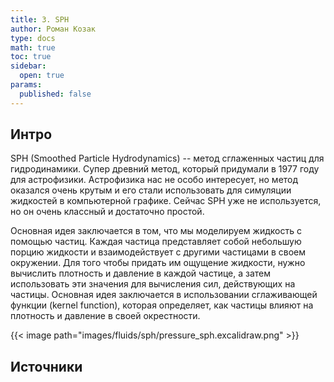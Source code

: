 ```yaml
---
title: 3. SPH
author: Роман Козак
type: docs
math: true
toc: true
sidebar:
  open: true
params:
  published: false
---
```


## Интро

SPH (Smoothed Particle Hydrodynamics) -- метод сглаженных частиц для гидродинамики.
Супер древний метод, который придумали в 1977 году для астрофизики. Астрофизика нас не особо интересует, но метод оказался очень крутым и его стали использовать для симуляции жидкостей в компьютерной графике. Сейчас SPH уже не используется, но он очень классный и достаточно простой.

Основная идея заключается в том, что мы моделируем жидкость с помощью частиц. Каждая частица представляет собой небольшую порцию жидкости и взаимодействует с другими частицами в своем окружении.
Для того чтобы придать им ощущение жидкости, нужно вычислить плотность и давление в каждой частице, а затем использовать эти значения для вычисления сил, действующих на частицы.
Основная идея заключается в использовании сглаживающей функции (kernel function), которая определяет, как частицы влияют на плотность и давление в своей окрестности.

{{< image path="images/fluids/sph/pressure_sph.excalidraw.png" >}}




## Источники
